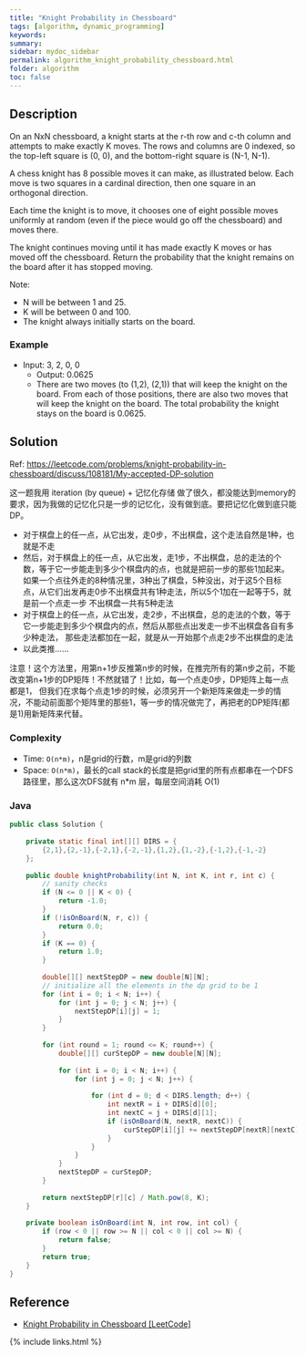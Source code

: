 ```yaml
---
title: "Knight Probability in Chessboard"
tags: [algorithm, dynamic_programming]
keywords:
summary:
sidebar: mydoc_sidebar
permalink: algorithm_knight_probability_chessboard.html
folder: algorithm
toc: false
---
```


## Description
On an NxN chessboard, a knight starts at the r-th row and c-th column and attempts to make exactly K moves. The rows and columns are 0 indexed, so the top-left square is (0, 0), and the bottom-right square is (N-1, N-1).

A chess knight has 8 possible moves it can make, as illustrated below. Each move is two squares in a cardinal direction, then one square in an orthogonal direction.

Each time the knight is to move, it chooses one of eight possible moves uniformly at random (even if the piece would go off the chessboard) and moves there.

The knight continues moving until it has made exactly K moves or has moved off the chessboard. Return the probability that the knight remains on the board after it has stopped moving.

Note:
* N will be between 1 and 25.
* K will be between 0 and 100.
* The knight always initially starts on the board.

### Example
* Input: 3, 2, 0, 0
  * Output: 0.0625
  * There are two moves (to (1,2), (2,1)) that will keep the knight on the board. From each of those positions, there are also two moves that will keep the knight on the board.
The total probability the knight stays on the board is 0.0625.
    
## Solution
Ref: https://leetcode.com/problems/knight-probability-in-chessboard/discuss/108181/My-accepted-DP-solution

这一题我用 iteration (by queue) + 记忆化存储 做了很久，都没能达到memory的要求，因为我做的记忆化只是一步的记忆化，没有做到底。要把记忆化做到底只能 DP。

* 对于棋盘上的任一点，从它出发，走0步，不出棋盘，这个走法自然是1种，也就是不走
* 然后，对于棋盘上的任一点，从它出发，走1步，不出棋盘，总的走法的个数，等于它一步能走到多少个棋盘内的点，也就是把前一步的那些1加起来。
如果一个点往外走的8种情况里，3种出了棋盘，5种没出，对于这5个目标点，从它们出发再走0步不出棋盘共有1种走法，所以5个1加在一起等于5，就是前一个点走一步
不出棋盘一共有5种走法
* 对于棋盘上的任一点，从它出发，走2步，不出棋盘，总的走法的个数，等于它一步能走到多少个棋盘内的点，然后从那些点出发走一步不出棋盘各自有多少种走法，
那些走法都加在一起，就是从一开始那个点走2步不出棋盘的走法
* 以此类推......

注意！这个方法里，用第n+1步反推第n步的时候，在推完所有的第n步之前，不能改变第n+1步的DP矩阵！不然就错了！比如，每一个点走0步，DP矩阵上每一点都是1，
但我们在求每个点走1步的时候，必须另开一个新矩阵来做走一步的情况，不能动前面那个矩阵里的那些1，等一步的情况做完了，再把老的DP矩阵(都是1)用新矩阵来代替。

### Complexity
* Time: `O(n*m)`，n是grid的行数，m是grid的列数
* Space: `O(n*m)`，最长的call stack的长度是把grid里的所有点都串在一个DFS路径里，那么这次DFS就有 n*m 层，每层空间消耗 O(1)

### Java
```java
public class Solution {
    
    private static final int[][] DIRS = {
        {2,1},{2,-1},{-2,1},{-2,-1},{1,2},{1,-2},{-1,2},{-1,-2}
    };
    
    public double knightProbability(int N, int K, int r, int c) {
        // sanity checks
        if (N <= 0 || K < 0) {
            return -1.0;
        }
        if (!isOnBoard(N, r, c)) {
            return 0.0;
        }
        if (K == 0) {
            return 1.0;
        }
        
        double[][] nextStepDP = new double[N][N];
        // initialize all the elements in the dp grid to be 1
        for (int i = 0; i < N; i++) {
            for (int j = 0; j < N; j++) {
                nextStepDP[i][j] = 1;
            }
        }
        
        for (int round = 1; round <= K; round++) {
            double[][] curStepDP = new double[N][N];
            
            for (int i = 0; i < N; i++) {
                for (int j = 0; j < N; j++) {
                    
                    for (int d = 0; d < DIRS.length; d++) {
                        int nextR = i + DIRS[d][0];
                        int nextC = j + DIRS[d][1];
                        if (isOnBoard(N, nextR, nextC)) {
                            curStepDP[i][j] += nextStepDP[nextR][nextC];
                        }
                    }
                }
            }
            nextStepDP = curStepDP;
        }
        
        return nextStepDP[r][c] / Math.pow(8, K);
    }
    
    private boolean isOnBoard(int N, int row, int col) {
        if (row < 0 || row >= N || col < 0 || col >= N) {
            return false;
        }
        return true;
    }
}
```

## Reference
* [Knight Probability in Chessboard [LeetCode]](https://leetcode.com/problems/knight-probability-in-chessboard/description/)

{% include links.html %}
